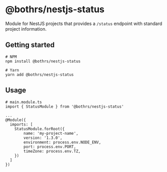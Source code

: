 # @bothrs/nestjs-status

Module for NestJS projects that provides a `/status` endpoint with standard project information.

## Getting started

```
# NPM
npm install @bothrs/nestjs-status

# Yarn
yarn add @bothrs/nestjs-status
```

## Usage

```
# main.module.ts
import { StatusModule } from '@bothrs/nestjs-status'

...
@Module({
  imports: [
    StatusModule.forRoot({
        name: 'my-project-name',
        version: '1.3.0',
        environment: process.env.NODE_ENV,
        port: process.env.PORT,
        timeZone: process.env.TZ,
    })
  ]
})
```
